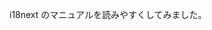 <!--
title:   i18next
tags:    AppRouter,I18n,Next.js,i18next
id:      4a99d571dea7b9d3a490
private: true
-->
i18next のマニュアルを読みやすくしてみました。